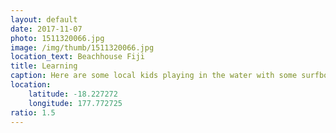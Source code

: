 ```yaml
---
layout: default
date: 2017-11-07
photo: 1511320066.jpg
image: /img/thumb/1511320066.jpg
location_text: Beachhouse Fiji
title: Learning
caption: Here are some local kids playing in the water with some surfboards, trying to learn the basics.
location:
    latitude: -18.227272
    longitude: 177.772725
ratio: 1.5
---
```

